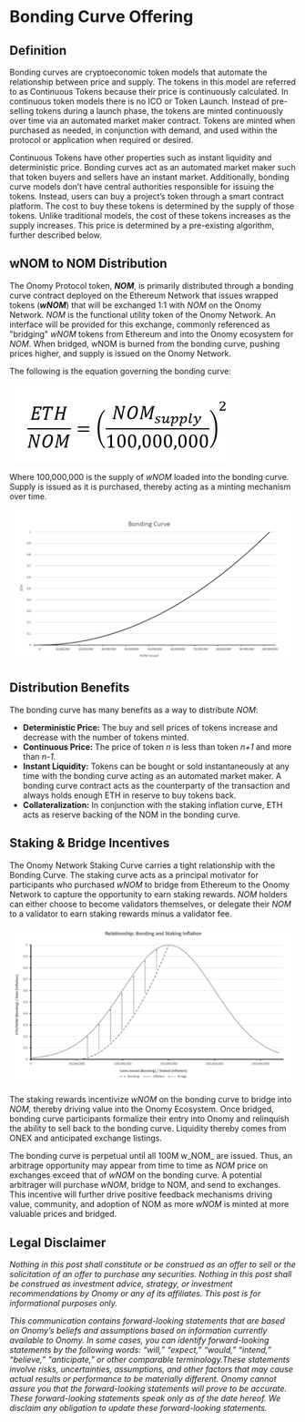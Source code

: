 # Bonding Curve Offering

## Definition

Bonding curves are cryptoeconomic token models that automate the relationship between price and supply. The tokens in this model are referred to as Continuous Tokens because their price is continuously calculated. In continuous token models there is no ICO or Token Launch. Instead of pre-selling tokens during a launch phase, the tokens are minted continuously over time via an automated market maker contract. Tokens are minted when purchased as needed, in conjunction with demand, and used within the protocol or application when required or desired.

Continuous Tokens have other properties such as instant liquidity and deterministic price. Bonding curves act as an automated market maker such that token buyers and sellers have an instant market. Additionally, bonding curve models don’t have central authorities responsible for issuing the tokens. Instead, users can buy a project’s token through a smart contract platform. The cost to buy these tokens is determined by the supply of those tokens. Unlike traditional models, the cost of these tokens increases as the supply increases. This price is determined by a pre-existing algorithm, further described below. 



## wNOM to NOM Distribution

The Onomy Protocol token, _**NOM**_, is primarily distributed through a bonding curve contract deployed on the Ethereum Network that issues wrapped tokens \(_**wNOM**_\) that will be exchanged 1:1 with _NOM_ on the Onomy Network. _NOM_ is the functional utility token of the Onomy Network. An interface will be provided for this exchange, commonly referenced as "bridging" _wNOM_ tokens from Ethereum and into the Onomy ecosystem for _NOM_. When bridged, wNOM is burned from the bonding curve, pushing prices higher, and supply is issued on the Onomy Network.

The following is the equation governing the bonding curve:

![](../.gitbook/assets/image%20%286%29.png)

Where 100,000,000 is the supply of _wNOM_ loaded into the bonding curve. Supply is issued as it is purchased, thereby acting as a minting mechanism over time.

![](../.gitbook/assets/image%20%287%29.png)

## Distribution Benefits

The bonding curve has many benefits as a way to distribute _NOM_:

* **Deterministic Price:** The buy and sell prices of tokens increase and decrease with the number of tokens minted. 
* **Continuous Price:** The price of token _n_ is less than token _n+1_ and more than _n-1._
* **Instant Liquidity:** Tokens can be bought or sold instantaneously at any time with the bonding curve acting as an automated market maker. A bonding curve contract acts as the counterparty of the transaction and always holds enough ETH in reserve to buy tokens back. 
* **Collateralization:** In conjunction with the staking inflation curve, ETH acts as reserve backing of the NOM in the bonding curve.

## Staking & Bridge Incentives

The Onomy Network Staking Curve carries a tight relationship with the Bonding Curve. The staking curve acts as a principal motivator for participants who purchased _wNOM_ to bridge from Ethereum to the Onomy Network to capture the opportunity to earn staking rewards. _NOM_ holders can either choose to become validators themselves, or delegate their _NOM_ to a validator to earn staking rewards minus a validator fee.

![](../.gitbook/assets/image%20%288%29.png)

The staking rewards incentivize _wNOM_ on the bonding curve to bridge into _NOM,_ thereby driving value into the Onomy Ecosystem. Once bridged, bonding curve participants formalize their entry into Onomy and relinquish the ability to sell back to the bonding curve. Liquidity thereby comes from ONEX and anticipated exchange listings.

The bonding curve is perpetual until all 100M w_NOM_ are issued. Thus, an arbitrage opportunity may appear from time to time as _NOM_ price on exchanges exceed that of _wNOM_ on the bonding curve. A potential arbitrager will purchase _wNOM_, bridge to NOM, and send to exchanges. This incentive will further drive positive feedback mechanisms driving value, community, and adoption of NOM as more _wNOM_ is minted at more valuable prices and bridged.

## Legal Disclaimer

_Nothing in this post shall constitute or be construed as an offer to sell or the solicitation of an offer to purchase any securities. Nothing in this post shall be construed as investment advice, strategy, or investment recommendations by Onomy or any of its affiliates. This post is for informational purposes only._

_This communication contains forward-looking statements that are based on Onomy’s beliefs and assumptions based on information currently available to Onomy. In some cases, you can identify forward-looking statements by the following words: “will,” “expect,” “would,” “intend,” “believe,” "anticipate," or other comparable terminology.These statements involve risks, uncertainties, assumptions, and other factors that may cause actual results or performance to be materially different. Onomy cannot assure you that the forward-looking statements will prove to be accurate. These forward-looking statements speak only as of the date hereof. We disclaim any obligation to update these forward-looking statements._

